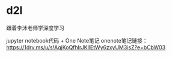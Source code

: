 # d2l
 跟着李沐老师学深度学习

jupyter notebook代码 + One Note笔记
onenote笔记链接：https://1drv.ms/u/s!AqjKoQfhIrJKllEtWy6zxyUM3isZ?e=bCbW03
